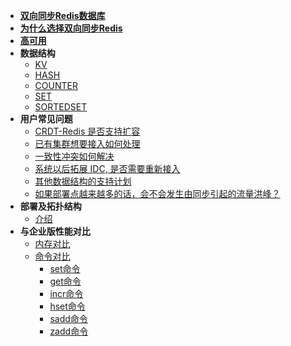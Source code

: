 
  - [**双向同步Redis数据库**](项目/README.md)
  - [**为什么选择双向同步Redis**](优点/README.md)
  - [**高可用**](高可用/README.md)
  - **数据结构**
    - [KV](数据类型/3.1_KV.md)
    - [HASH](数据类型/3.2_HASH.md)
    - [COUNTER](数据类型/3.3_COUNTER.md)
    - [SET](数据类型/3.4_SET.md)
    - [SORTEDSET](数据类型/3.5_SORTEDSET.md)
  - **用户常见问题**
    - [CRDT-Redis 是否支持扩容](用户常见问题/4.1.md)
    - [已有集群想要接入如何处理](用户常见问题/4.2.md)
    - [一致性冲突如何解决](用户常见问题/4.3.md)
    - [系统以后拓展 IDC, 是否需要重新接入](用户常见问题/4.4.md)
    - [其他数据结构的支持计划](用户常见问题/4.5.md)
    - [如果部署点越来越多的话，会不会发生由同步引起的流量洪峰？](用户常见问题/4.6.md)
  - **部署及拓扑结构**
    - [介绍](部署及拓扑结构/5.1_介绍.md)
  - **与企业版性能对比**
    - [内存对比](与企业版性能对比/6.1_内存对比.md)
    - [命令对比](与企业版性能对比/6.2_命令对比.md)
      - [set命令](与企业版性能对比/6.2/set命令.md)
      - [get命令](与企业版性能对比/6.2/get命令.md)
      - [incr命令](与企业版性能对比/6.2/incr命令.md)
      - [hset命令](与企业版性能对比/6.2/hset命令.md)
      - [sadd命令](与企业版性能对比/6.2/sadd命令.md)
      - [zadd命令](与企业版性能对比/6.2/zadd命令.md)
